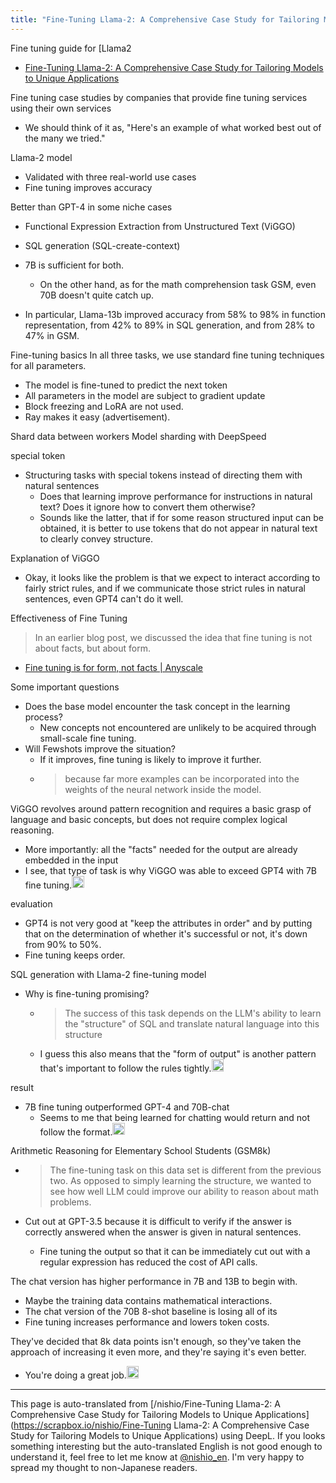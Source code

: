 ```yaml
---
title: "Fine-Tuning Llama-2: A Comprehensive Case Study for Tailoring Models to Unique Applications"
---
```


Fine tuning guide for [Llama2
- [Fine-Tuning Llama-2: A Comprehensive Case Study for Tailoring Models to Unique Applications](https://www.anyscale.com/blog/fine-tuning-llama-2-a-comprehensive-case-study-for-tailoring-models-to-unique-applications)

Fine tuning case studies by companies that provide fine tuning services using their own services
- We should think of it as, "Here's an example of what worked best out of the many we tried."

Llama-2 model
- Validated with three real-world use cases
- Fine tuning improves accuracy


Better than GPT-4 in some niche cases
- Functional Expression Extraction from Unstructured Text (ViGGO)
- SQL generation (SQL-create-context)
- 7B is sufficient for both.
    - On the other hand, as for the math comprehension task GSM, even 70B doesn't quite catch up.

- In particular, Llama-13b improved accuracy from 58% to 98% in function representation, from 42% to 89% in SQL generation, and from 28% to 47% in GSM.

Fine-tuning basics
In all three tasks, we use standard fine tuning techniques for all parameters.
- The model is fine-tuned to predict the next token
- All parameters in the model are subject to gradient update
- Block freezing and LoRA are not used.
- Ray makes it easy (advertisement).


Shard data between workers
Model sharding with DeepSpeed


special token
- Structuring tasks with special tokens instead of directing them with natural sentences
    - Does that learning improve performance for instructions in natural text? Does it ignore how to convert them otherwise?
    - Sounds like the latter, that if for some reason structured input can be obtained, it is better to use tokens that do not appear in natural text to clearly convey structure.


Explanation of ViGGO
- Okay, it looks like the problem is that we expect to interact according to fairly strict rules, and if we communicate those strict rules in natural sentences, even GPT4 can't do it well.

Effectiveness of Fine Tuning
> In an earlier blog post, we discussed the idea that fine tuning is not about facts, but about form.
- [Fine tuning is for form, not facts | Anyscale](https://www.anyscale.com/blog/fine-tuning-is-for-form-not-facts)

Some important questions
- Does the base model encounter the task concept in the learning process?
    - New concepts not encountered are unlikely to be acquired through small-scale fine tuning.
- Will Fewshots improve the situation?
    - If it improves, fine tuning is likely to improve it further.
    - > because far more examples can be incorporated into the weights of the neural network inside the model.


ViGGO revolves around pattern recognition and requires a basic grasp of language and basic concepts, but does not require complex logical reasoning.
- More importantly: all the "facts" needed for the output are already embedded in the input
- I see, that type of task is why ViGGO was able to exceed GPT4 with 7B fine tuning.<img src='https://scrapbox.io/api/pages/nishio-en/nishio/icon' alt='nishio.icon' height="19.5"/>

evaluation
- GPT4 is not very good at "keep the attributes in order" and by putting that on the determination of whether it's successful or not, it's down from 90% to 50%.
- Fine tuning keeps order.



SQL generation with Llama-2 fine-tuning model

- Why is fine-tuning promising?
    - > The success of this task depends on the LLM's ability to learn the "structure" of SQL and translate natural language into this structure
    - I guess this also means that the "form of output" is another pattern that's important to follow the rules tightly.<img src='https://scrapbox.io/api/pages/nishio-en/nishio/icon' alt='nishio.icon' height="19.5"/>

result
- 7B fine tuning outperformed GPT-4 and 70B-chat
    - Seems to me that being learned for chatting would return and not follow the format.<img src='https://scrapbox.io/api/pages/nishio-en/nishio/icon' alt='nishio.icon' height="19.5"/>


Arithmetic Reasoning for Elementary School Students (GSM8k)
- > The fine-tuning task on this data set is different from the previous two. As opposed to simply learning the structure, we wanted to see how well LLM could improve our ability to reason about math problems.

- Cut out at GPT-3.5 because it is difficult to verify if the answer is correctly answered when the answer is given in natural sentences.
    - Fine tuning the output so that it can be immediately cut out with a regular expression has reduced the cost of API calls.


The chat version has higher performance in 7B and 13B to begin with.
- Maybe the training data contains mathematical interactions.
- The chat version of the 70B 8-shot baseline is losing all of its
- Fine tuning increases performance and lowers token costs.

They've decided that 8k data points isn't enough, so they've taken the approach of increasing it even more, and they're saying it's even better.
- You're doing a great job.<img src='https://scrapbox.io/api/pages/nishio-en/nishio/icon' alt='nishio.icon' height="19.5"/>
---
This page is auto-translated from [/nishio/Fine-Tuning Llama-2: A Comprehensive Case Study for Tailoring Models to Unique Applications](https://scrapbox.io/nishio/Fine-Tuning Llama-2: A Comprehensive Case Study for Tailoring Models to Unique Applications) using DeepL. If you looks something interesting but the auto-translated English is not good enough to understand it, feel free to let me know at [@nishio_en](https://twitter.com/nishio_en). I'm very happy to spread my thought to non-Japanese readers.